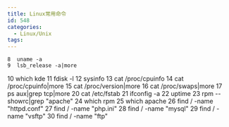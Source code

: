 ```yaml
---
title: Linux常用命令
id: 548
categories:
  - Linux/Unix
tags:
---
```


    8  uname -a
    9  lsb_release -a|more
   10  which kde
   11  fdisk -l
   12  sysinfo
   13  cat /proc/cpuinfo
   14  cat /proc/cpuinfo|more
   15  cat /proc/version|more
   16  cat /proc/swaps|more
   17  ps aux|grep tcp|more
   20  cat /etc/fstab
   21  ifconfig -a
   22  uptime
   23  rpm --showrc|grep "apache"
   24  which rpm
   25  which apache
   26  find / -name "httpd.conf"
   27  find / -name "php.ini"
   28  find / -name "mysql"
   29  find / -name "vsftp"
   30  find / -name "ftp"